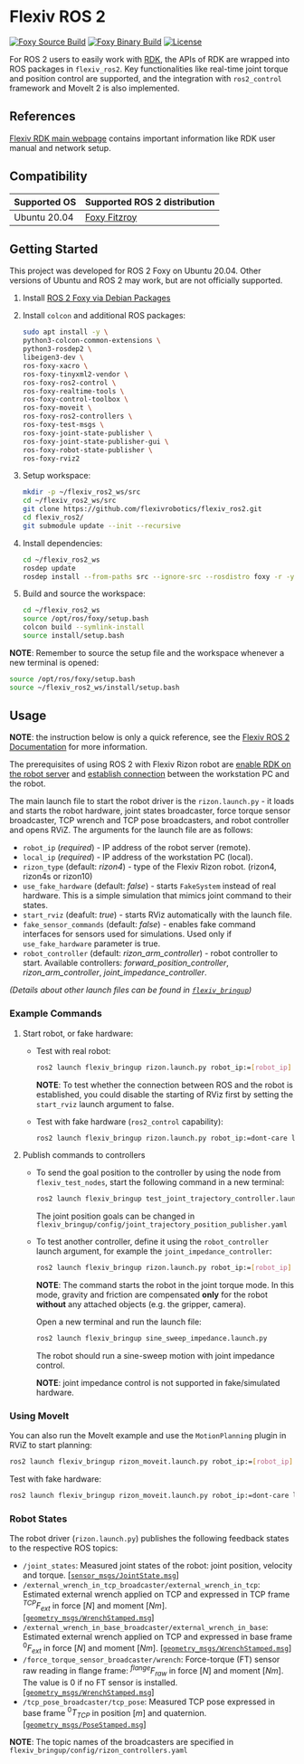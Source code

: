 # Flexiv ROS 2

[![Foxy Source Build](https://github.com/flexivrobotics/flexiv_ros2/actions/workflows/foxy-source-build.yml/badge.svg)](https://github.com/flexivrobotics/flexiv_ros2/actions/workflows/foxy-source-build.yml)
[![Foxy Binary Build](https://github.com/flexivrobotics/flexiv_ros2/actions/workflows/foxy-binary-build.yml/badge.svg?branch=foxy)](https://github.com/flexivrobotics/flexiv_ros2/actions/workflows/foxy-binary-build.yml)
[![License](https://img.shields.io/badge/License-Apache%202.0-blue.svg)](https://opensource.org/licenses/Apache-2.0)

For ROS 2 users to easily work with [RDK](https://github.com/flexivrobotics/flexiv_rdk), the APIs of RDK are wrapped into ROS packages in `flexiv_ros2`. Key functionalities like real-time joint torque and position control are supported, and the integration with `ros2_control` framework and MoveIt 2 is also implemented.

## References

[Flexiv RDK main webpage](https://rdk.flexiv.com/) contains important information like RDK user manual and network setup.

## Compatibility

| **Supported OS** | **Supported ROS 2 distribution**               |
| ---------------------- | ---------------------------------------------------- |
| Ubuntu 20.04           | [Foxy Fitzroy](https://docs.ros.org/en/foxy/index.html) |

## Getting Started

This project was developed for ROS 2 Foxy on Ubuntu 20.04. Other versions of Ubuntu and ROS 2 may work, but are not officially supported.

1. Install [ROS 2 Foxy via Debian Packages](https://docs.ros.org/en/foxy/Installation/Ubuntu-Install-Debians.html)
2. Install `colcon` and additional ROS packages:

   ```bash
   sudo apt install -y \
   python3-colcon-common-extensions \
   python3-rosdep2 \
   libeigen3-dev \
   ros-foxy-xacro \
   ros-foxy-tinyxml2-vendor \
   ros-foxy-ros2-control \
   ros-foxy-realtime-tools \
   ros-foxy-control-toolbox \
   ros-foxy-moveit \
   ros-foxy-ros2-controllers \
   ros-foxy-test-msgs \
   ros-foxy-joint-state-publisher \
   ros-foxy-joint-state-publisher-gui \
   ros-foxy-robot-state-publisher \
   ros-foxy-rviz2
   ```
3. Setup workspace:

   ```bash
   mkdir -p ~/flexiv_ros2_ws/src
   cd ~/flexiv_ros2_ws/src
   git clone https://github.com/flexivrobotics/flexiv_ros2.git
   cd flexiv_ros2/
   git submodule update --init --recursive
   ```
4. Install dependencies:

   ```bash
   cd ~/flexiv_ros2_ws
   rosdep update
   rosdep install --from-paths src --ignore-src --rosdistro foxy -r -y
   ```
5. Build and source the workspace:

   ```bash
   cd ~/flexiv_ros2_ws
   source /opt/ros/foxy/setup.bash
   colcon build --symlink-install
   source install/setup.bash
   ```

**NOTE**: Remember to source the setup file and the workspace whenever a new terminal is opened:

```bash
source /opt/ros/foxy/setup.bash
source ~/flexiv_ros2_ws/install/setup.bash
```

## Usage

**NOTE**: the instruction below is only a quick reference, see the [Flexiv ROS 2 Documentation](https://rdk.flexiv.com/manual/ros2_packages.html) for more information.

The prerequisites of using ROS 2 with Flexiv Rizon robot are [enable RDK on the robot server](https://rdk.flexiv.com/manual/getting_started.html#activate-rdk-server) and [establish connection](https://rdk.flexiv.com/manual/getting_started.html#establish-connection) between the workstation PC and the robot.

The main launch file to start the robot driver is the `rizon.launch.py` - it loads and starts the robot hardware, joint states broadcaster, force torque sensor broadcaster, TCP wrench and TCP pose broadcasters, and robot controller and opens RViZ. The arguments for the launch file are as follows:

- `robot_ip` (*required*) - IP address of the robot server (remote).
- `local_ip` (*required*) - IP address of the workstation PC (local).
- `rizon_type` (default: *rizon4*) - type of the Flexiv Rizon robot. (rizon4, rizon4s or rizon10)
- `use_fake_hardware` (default: *false*) - starts `FakeSystem` instead of real hardware. This is a simple simulation that mimics joint command to their states.
- `start_rviz` (deafult: *true*) - starts RViz automatically with the launch file.
- `fake_sensor_commands` (default: *false*) - enables fake command interfaces for sensors used for simulations. Used only if `use_fake_hardware` parameter is true.
- `robot_controller` (default: *rizon_arm_controller*) - robot controller to start. Available controllers: *forward_position_controller*, *rizon_arm_controller*, *joint_impedance_controller*.

*(Details about other launch files can be found in [`flexiv_bringup`](/flexiv_bringup))*

### Example Commands

1. Start robot, or fake hardware:

   - Test with real robot:

     ```bash
     ros2 launch flexiv_bringup rizon.launch.py robot_ip:=[robot_ip] local_ip:=[local_ip] rizon_type:=rizon4
     ```

     **NOTE**: To test whether the connection between ROS and the robot is established, you could disable the starting of RViz first by setting the `start_rviz` launch argument to false.
   - Test with fake hardware (`ros2_control` capability):

     ```bash
     ros2 launch flexiv_bringup rizon.launch.py robot_ip:=dont-care local_ip:=dont-care use_fake_hardware:=true
     ```
2. Publish commands to controllers

   - To send the goal position to the controller by using the node from `flexiv_test_nodes`, start the following command in a new terminal:

     ```bash
     ros2 launch flexiv_bringup test_joint_trajectory_controller.launch.py
     ```

     The joint position goals can be changed in `flexiv_bringup/config/joint_trajectory_position_publisher.yaml`
   - To test another controller, define it using the `robot_controller` launch argument, for example the `joint_impedance_controller`:

     ```bash
     ros2 launch flexiv_bringup rizon.launch.py robot_ip:=[robot_ip] local_ip:=[local_ip] robot_controller:=joint_impedance_controller
     ```

     **NOTE**: The command starts the robot in the joint torque mode. In this mode, gravity and friction are compensated **only** for the robot **without** any attached objects (e.g. the gripper, camera).

     Open a new terminal and run the launch file:

     ```bash
     ros2 launch flexiv_bringup sine_sweep_impedance.launch.py
     ```

     The robot should run a sine-sweep motion with joint impedance control.

     **NOTE**: joint impedance control is not supported in fake/simulated hardware.

### Using MoveIt

You can also run the MoveIt example and use the `MotionPlanning` plugin in RViZ to start planning:

```bash
ros2 launch flexiv_bringup rizon_moveit.launch.py robot_ip:=[robot_ip] local_ip:=[local_ip]
```

Test with fake hardware:

```bash
ros2 launch flexiv_bringup rizon_moveit.launch.py robot_ip:=dont-care local_ip:=dont-care use_fake_hardware:=true
```

### Robot States

The robot driver (`rizon.launch.py`) publishes the following feedback states to the respective ROS topics:

* `/joint_states`: Measured joint states of the robot: joint position, velocity and torque. [[`sensor_msgs/JointState.msg`](https://docs.ros.org/en/noetic/api/sensor_msgs/html/msg/JointState.html)]
* `/external_wrench_in_tcp_broadcaster/external_wrench_in_tcp`: Estimated external wrench applied on TCP and expressed in TCP frame $^{TCP}F_{ext}$ in force $[N]$ and moment $[Nm]$. [[`geometry_msgs/WrenchStamped.msg`](https://docs.ros.org/en/noetic/api/geometry_msgs/html/msg/WrenchStamped.html)]
* `/external_wrench_in_base_broadcaster/external_wrench_in_base`: Estimated external wrench applied on TCP and expressed in base frame $^{0}F_{ext}$ in force $[N]$ and moment $[Nm]$. [[`geometry_msgs/WrenchStamped.msg`](https://docs.ros.org/en/noetic/api/geometry_msgs/html/msg/WrenchStamped.html)]
* `/force_torque_sensor_broadcaster/wrench`: Force-torque (FT) sensor raw reading in flange frame: $^{flange}F_{raw}$ in force $[N]$ and moment $[Nm]$. The value is 0 if no FT sensor is installed. [[`geometry_msgs/WrenchStamped.msg`](https://docs.ros.org/en/noetic/api/geometry_msgs/html/msg/WrenchStamped.html)]
* `/tcp_pose_broadcaster/tcp_pose`: Measured TCP pose expressed in base frame $^{0}T_{TCP}$ in position $[m]$ and quaternion. [[`geometry_msgs/PoseStamped.msg`](https://docs.ros.org/en/noetic/api/geometry_msgs/html/msg/PoseStamped.html)]

**NOTE**: The topic names of the broadcasters are specified in `flexiv_bringup/config/rizon_controllers.yaml`
